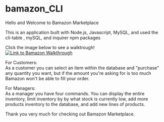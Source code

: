 # bamazon_CLI

Hello and Welcome to Bamazon Marketplace

This is an application built with Node.js, Javascript, MySQL, and used the cli-table , mySQL, and inquirer npm packages

Click the image below to see a walktrough!  
[![Link to Bamazon Walkthrough](https://img.youtube.com/vi/6IhnAziE50I/0.jpg)](https://youtu.be/6IhnAziE50I)

For Customers:  
As a customer you can select an item within the database and "purchase" any quantity you want, but if the amount you're asking for is too much Bamazon won't be able to fill your order.


For Managers:  
As a manager you have four commands. You can display the entire inventory, limit inventory by by what stock is currently low, add more products inventory to the database, and add new lines of products.

Thank you very much for checking out Bamazon Marketplace.